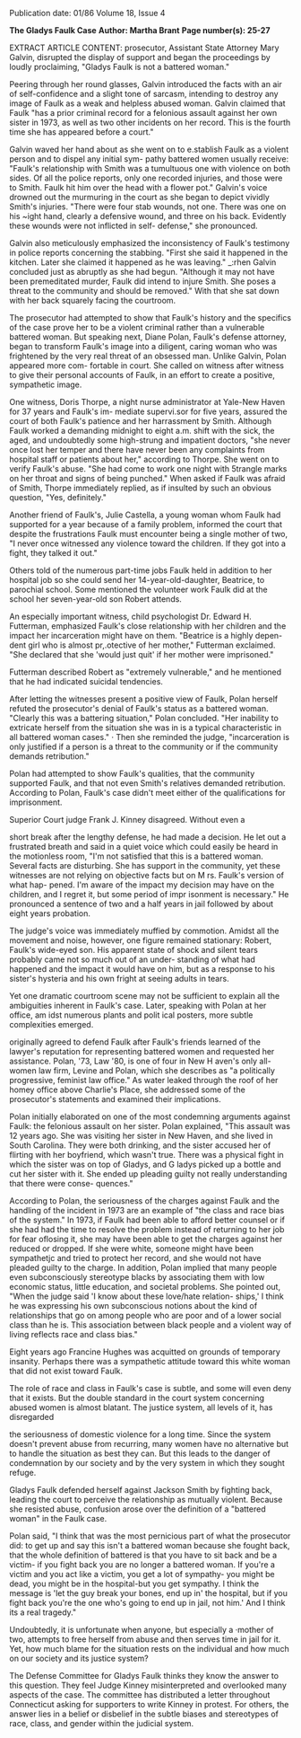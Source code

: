 Publication date: 01/86
Volume 18, Issue 4

**The Gladys Faulk Case**
**Author: Martha Brant**
**Page number(s): 25-27**

EXTRACT ARTICLE CONTENT:
prosecutor, Assistant State Attorney 
Mary Galvin, disrupted the display of 
support and began the proceedings by 
loudly proclaiming, "Gladys Faulk is 
not a battered woman." 

Peering through her round glasses, 
Galvin introduced the facts with an air 
of self-confidence and a slight tone of 
sarcasm, intending to destroy any 
image of Faulk as a weak and helpless 
abused woman. Galvin claimed that 
Faulk "has a prior criminal record for a 
felonious assault against her own sister 
in 1973, as well as two other incidents 
on her record. This is the fourth time 
she has appeared before a court." 

Galvin waved her hand about as she 
went on to e.stablish Faulk as a violent 
person and to dispel any initial sym-
pathy battered women usually receive: 
"Faulk's relationship with Smith was a 
tumultuous one with violence on both 
sides. Of all the police reports, only 
one recorded injuries, and those were 
to Smith. Faulk hit him over the head 
with a flower pot." Galvin's voice 
drowned out the murmuring in the 
court as she began to depict vividly 
Smith's injuries. "There were four stab 
wounds, not one. There was one on his 
~ight hand, clearly a defensive wound, 
and three on his back. Evidently these 
wounds were not inflicted in self-
defense," she pronounced. 

Galvin 
also 
meticulously 
emphasized the inconsistency of 
Faulk's testimony in police reports 
concerning the stabbing. "First she said 
it happened in the kitchen. Later she 
claimed it happened as he was 
leaving." _:rhen Galvin concluded just 
as abruptly as 
she had begun. 
"Although it may not have been 
premeditated murder, 
Faulk did 
intend to injure Smith. She poses a 
threat to the community and should be 
removed." With that she sat down with 
her back squarely facing the 
courtroom. 

The prosecutor had attempted to 
show that Faulk's history and the 
specifics of the case prove her to be a 
violent criminal rather than a 
vulnerable battered woman. But 
speaking next, Diane Polan, Faulk's 
defense attorney, began to transform 
Faulk's image into a diligent, caring 
woman who was frightened by the very 
real threat of an obsessed man. Unlike 
Galvin, Polan appeared more com-
fortable in court. She called on witness 
after witness to give their personal 
accounts of Faulk, in an effort to create 
a positive, sympathetic image. 

One witness, Doris Thorpe, a night 
nurse administrator at Yale-New 
Haven for 37 years and Faulk's im-
mediate supervi.sor for five years, 
assured the court of both Faulk's 
patience and her harrassment by 
Smith. Although Faulk worked a 
demanding midnight to eight a.m. 
shift with the sick, the aged, and 
undoubtedly some high-strung and 
impatient doctors, "she never once lost 
her temper and there have never been 
any complaints from hospital staff or 
patients about her," according to 
Thorpe. She went on to verify Faulk's 
abuse. "She had come to work one 
night with 5trangle marks on her throat 
and signs of being punched." When 
asked if Faulk was afraid of Smith, 
Thorpe immediately replied, as if 
insulted by such an obvious question, 
"Yes, definitely." 

Another friend of Faulk's, Julie 
Castella, a young woman whom Faulk 
had supported for a year because of a 
family problem, informed the court 
that despite the frustrations Faulk must 
encounter being a single mother of 
two, "I never once witnessed any 
violence toward the children. If they 
got into a fight, they talked it out." 

Others told of the numerous part-time 
jobs Faulk held in addition to her 
hospital job so she could send her 
14-year-old-daughter, 
Beatrice, 
to 
parochial school. Some mentioned the 
volunteer work Faulk did at the school 
her seven-year-old son Robert attends. 

An especially important witness, 
child psychologist Dr. Edward H. 
Futterman, emphasized Faulk's close 
relationship with her children and the 
impact her incarceration might have 
on them. "Beatrice is a highly depen-
dent girl who is almost pr,.otective of 
her mother," Futterman exclaimed. 
"She declared that she 'would just quit' 
if her mother 
were 
imprisoned." 

Futterman described 
Robert 
as 
"extremely vulnerable," and 
he 
mentioned that 
he had indicated 
suicidal tendencies. 

After letting the witnesses present a 
positive view of Faulk, Polan herself 
refuted 
the prosecutor's 
denial of 
Faulk's status as a battered woman. 
"Clearly this was a battering situation," 
Polan concluded. "Her inability to 
extricate herself from the situation she 
was in is a typical characteristic in all 
battered woman cases." · Then she 
reminded the judge, "incarceration is 
only justified if a person is a threat to 
the community or if the community 
demands retribution." 

Polan had 
attempted to show Faulk's qualities, 
that the community supported Faulk, 
and that not even Smith's relatives 
demanded retribution. According to 
Polan, Faulk's case didn't meet either 
of the qualifications for imprisonment. 

Superior Court judge Frank J. 
Kinney disagreed. Without even a


short break after the lengthy defense, 
he had made a decision. He let out a 
frustrated breath and said in a quiet 
voice which could easily be heard in 
the motionless room, "I'm not satisfied 
that this is a battered woman. Several 
facts are disturbing. She has support in 
the community, yet these witnesses are 
not relying on objective facts but on 
M rs. Faulk's version of what hap-
pened. I'm aware of the impact my 
decision may have on the children, and 
I 
regret it, but some period of 
impr isonment 
is necessary." He 
pronounced a sentence of two and a 
half years in jail followed by about 
eight years probation. 

The judge's voice was immediately 
muffied by commotion. Amidst all the 
movement and noise, however, one 
figure remained stationary: Robert, 
Faulk's wide-eyed son. His apparent 
state of shock and silent tears probably 
came not so much out of an under-
standing of what had happened and the 
impact it would have on him, but as a 
response to his sister's hysteria and his 
own fright at seeing adults in tears. 

Yet one dramatic courtroom scene 
may not be sufficient to explain all the 
ambiguities inherent in Faulk's case. 
Later, speaking with Polan at her 
office, am idst numerous plants and 
polit ical 
posters, 
more subtle 
complexities emerged. 

originally agreed to defend Faulk after 
Faulk's friends learned of the lawyer's 
reputation for representing battered 
women and requested her assistance. 
Polan, '73, Law '80, is one of four in 
New H aven's only all-women law firm, 
Levine and Polan, which she describes 
as "a politically progressive, feminist 
law office." As water leaked through 
the roof of her homey office above 
Charlie's Place, she addressed some of 
the prosecutor's statements and 
examined their implications. 

Polan initially elaborated on one of 
the 
most condemning arguments 
against Faulk: the felonious assault on 
her sister. Polan explained, "This 
assault was 12 years ago. She was 
visiting her sister in New Haven, and 
she lived in South Carolina. They were 
both drinking, and the sister accused 
her of flirting with her boyfriend, 
which 
wasn't true. There was a 
physical fight in which the sister was on 
top of Gladys, and G ladys picked up a 
bottle and cut her sister with it. She 
ended up pleading guilty not really 
understanding that there were conse-
quences." 

According to Polan, the seriousness 
of the charges against Faulk and the 
handling of the incident in 1973 are an 
example of "the class and race bias of 
the system." In 1973, if Faulk had been 
able to afford better counsel or if she 
had had the time to resolve the 
problem instead of returning to her job 
for fear oflosing it, she may have been 
able to get the charges against her 
reduced or dropped. If she were white, 
someone might have been sympathetjc 
and tried to protect her record, and she 
would not have pleaded guilty to the 
charge. In addition, Polan implied that 
many 
people even 
subconsciously 
stereotype blacks by associating them 
with 
low economic 
status, 
little 
education, and societal problems. She 
pointed out, "When the judge said 'I 
know about these love/hate relation-
ships,' I think he was expressing his 
own subconscious notions about the 
kind of relationships that go on among 
people who are poor and of a lower 
social class than he is. This association 
between black people and a violent 
way of living reflects race and class 
bias." 

Eight 
years 
ago Francine 
Hughes was acquitted on grounds of 
temporary insanity. Perhaps there was 
a sympathetic attitude toward this white 
woman that did not exist toward 
Faulk. 

The role of race and class in Faulk's 
case is subtle, and some will even deny 
that it exists. But the double standard 
in the court system concerning abused 
women is almost blatant. The justice 
system, all levels of it, has disregarded


the seriousness of domestic violence for 
a long time. Since the system doesn't 
prevent abuse from recurring, many 
women have no alternative but to 
handle the situation as best they can. 
But this leads to the danger of 
condemnation by our society and by the 
very system in which they sought 
refuge. 

Gladys Faulk defended 
herself against Jackson Smith by 
fighting back, leading the court to 
perceive the relationship as mutually 
violent. Because she resisted abuse, 
confusion arose over the definition of a 
"battered woman" in the Faulk case. 

Polan said, "I think that was the most 
pernicious part of what the prosecutor 
did: to get up and say this isn't a 
battered woman because she fought 
back, that the whole definition of 
battered is that you have to sit back 
and be a victim- if you fight back you 
are no longer a battered woman. If 
you're a victim and you act like a 
victim, you get a lot of sympathy- you 
might be dead, you might be in the 
hospital-but you get sympathy. I 
think the message is 'let the guy break 
your bones, end up in' the hospital, but 
if you fight back you're the one who's 
going to end up in jail, not him.' And I 
think its a real tragedy." 

Undoubtedly, it is unfortunate when 
anyone, but especially a ·mother of 
two, attempts to free herself from 
abuse and then serves time in jail for it. 
Yet, how much blame for the situation 
rests on the individual and how much 
on our society and its justice system? 

The Defense Committee for Gladys 
Faulk thinks they know the answer to 
this question. They feel Judge Kinney 
misinterpreted and overlooked many 
aspects of the case. The committee has 
distributed a 
letter throughout 
Connecticut asking for supporters to 
write Kinney in protest. For others, 
the answer lies in a belief or disbelief in 
the subtle biases and stereotypes of 
race, class, and gender within the 
judicial system.